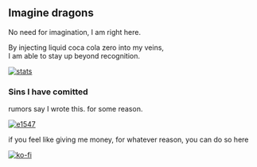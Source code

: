 ## Imagine dragons

No need for imagination, I am right here.

By injecting liquid coca cola zero into my veins,  
I am able to stay up beyond recognition.

[![stats](https://github-readme-stats.vercel.app/api?username=clragon&theme=radical)](https://github.com/anuraghazra/github-readme-stats)

### Sins I have comitted

rumors say I wrote this. for some reason.

[![e1547](https://github-readme-stats.vercel.app/api/pin/?username=clragon&repo=e1547&theme=radical)](https://github.com/clragon/e1547)


if you feel like giving me money, for whatever reason, you can do so here

[![ko-fi](https://ko-fi.com/img/githubbutton_sm.svg)](https://ko-fi.com/Q5Q22W6FW)
